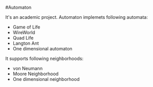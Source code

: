 #Automaton

It's an academic project. Automaton implemets following automata:

-  Game of Life
-  WireWorld
-  Quad Life
-  Langton Ant
-  One dimensional automaton

It supports following neighborhoods:

  - von Neumann
  - Moore Neighborhood
  - One dimensional neighborhood

